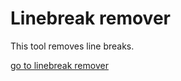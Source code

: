 # Linebreak remover

This tool removes line breaks.

[go to linebreak remover](/projects/mds/pages/linebreakRemover.html)
